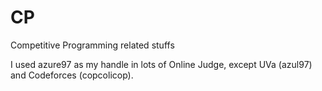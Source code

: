 # CP
Competitive Programming related stuffs

I used azure97 as my handle in lots of Online Judge, except UVa (azul97) and Codeforces (copcolicop).
